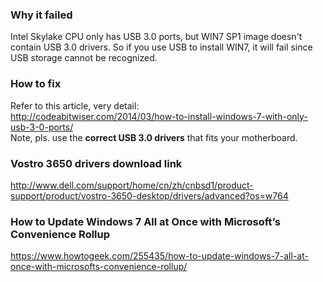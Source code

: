 ### Why it failed
Intel Skylake CPU only has USB 3.0 ports, but WIN7 SP1 image doesn't contain USB 3.0 drivers. So
if you use USB to install WIN7, it will fail since USB storage cannot be recognized.

### How to fix
Refer to this article, very detail:  
http://codeabitwiser.com/2014/03/how-to-install-windows-7-with-only-usb-3-0-ports/  
Note, pls. use the **correct USB 3.0 drivers** that fits your motherboard.

### Vostro 3650 drivers download link
http://www.dell.com/support/home/cn/zh/cnbsd1/product-support/product/vostro-3650-desktop/drivers/advanced?os=w764

### How to Update Windows 7 All at Once with Microsoft’s Convenience Rollup
https://www.howtogeek.com/255435/how-to-update-windows-7-all-at-once-with-microsofts-convenience-rollup/
